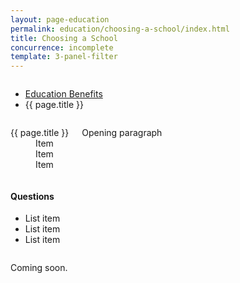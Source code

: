 ```yaml
---
layout: page-education
permalink: education/choosing-a-school/index.html
title: Choosing a School
concurrence: incomplete
template: 3-panel-filter
---
```


<div class="splash" markdown="0">
<div class="row" markdown="0">
<div class="small-12 columns" markdown="0">

<ul class="breadcrumbs" role="menubar" aria-label="Primary">
<li class="parent"><a href="{{ site.url }}/education/">Education Benefits</a></li>
<li class="active">{{ page.title }}</li>
</ul>

</div>
</div>
</div>

<div class="main" role="main" markdown="0">

<div class="section one" markdown="0">
<div class="primary" markdown="0">
<div class="row" markdown="0">
<div class="small-12 medium-8 columns" markdown="0">


<dl class="panel-list plain">
<dt>{{ page.title }}</dt>
<dd>Item</dd>
<dd>Item</dd>
<dd>Item</dd>
</dl>

<p>Opening paragraph</p>

</div>

<div class="small-12 medium-4 columns">
<div markdown="0">

<h4 class="highlight">Questions</h4>

<ul class="plain">

<li markdown="1">
List item
</li>

<li markdown="1">
List item
</li>

<li markdown="1">
List item
</li>

</ul>
</div>
</div>
</div>

<div class="row" markdown="0">
<div class="small-12 columns">

<div markdown="1">

Coming soon.

</div>


</div>
</div>
</div>

</div>
